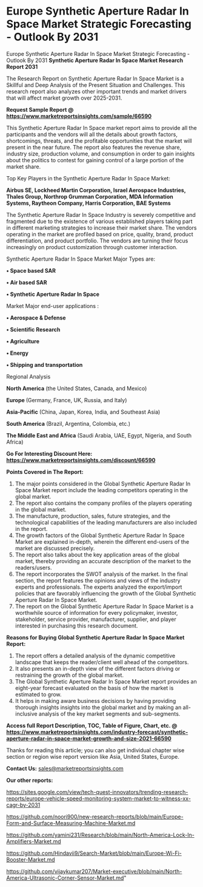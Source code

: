 # Europe Synthetic Aperture Radar In Space Market Strategic Forecasting - Outlook By 2031
Europe Synthetic Aperture Radar In Space Market Strategic Forecasting - Outlook By 2031
<strong>Synthetic Aperture Radar In Space Market Research Report 2031</strong>

The Research Report on Synthetic Aperture Radar In Space Market is a Skillful and Deep Analysis of the Present Situation and Challenges. This research report also analyzes other important trends and market drivers that will affect market growth over 2025-2031.

<strong>Request Sample Report @ <a href=https://www.marketreportsinsights.com/sample/66590>https://www.marketreportsinsights.com/sample/66590</a></strong>

This Synthetic Aperture Radar In Space market report aims to provide all the participants and the vendors will all the details about growth factors, shortcomings, threats, and the profitable opportunities that the market will present in the near future. The report also features the revenue share, industry size, production volume, and consumption in order to gain insights about the politics to contest for gaining control of a large portion of the market share.

Top Key Players in the Synthetic Aperture Radar In Space Market:

<strong>Airbus SE, Lockheed Martin Corporation, Israel Aerospace Industries, Thales Group, Northrop Grumman Corporation, MDA Information Systems, Raytheon Company, Harris Corporation, BAE Systems</strong>

The Synthetic Aperture Radar In Space Industry is severely competitive and fragmented due to the existence of various established players taking part in different marketing strategies to increase their market share. The vendors operating in the market are profiled based on price, quality, brand, product differentiation, and product portfolio. The vendors are turning their focus increasingly on product customization through customer interaction.

Synthetic Aperture Radar In Space Market Major Types are:

<strong>• Space based SAR

• Air based SAR

• Synthetic Aperture Radar In Space</strong>

Market Major end-user applications :

<strong>• Aerospace & Defense

• Scientific Research

• Agriculture

• Energy

• Shipping and transportation</strong>

Regional Analysis

</u><strong><b>North America</b></strong> (the United States, Canada, and Mexico)

<strong><b>Europe </b></strong>(Germany, France, UK, Russia, and Italy)

<strong><b>Asia-Pacific</b></strong> (China, Japan, Korea, India, and Southeast Asia)

<strong><b>South America</b></strong> (Brazil, Argentina, Colombia, etc.)

<strong><b>The Middle East and Africa</b></strong> (Saudi Arabia, UAE, Egypt, Nigeria, and South Africa)

<strong>Go For Interesting Discount Here: <a href=https://www.marketreportsinsights.com/discount/66590>https://www.marketreportsinsights.com/discount/66590</a></strong>

<strong>Points Covered in The Report:</strong>
<ol>
  <li>The major points considered in the Global Synthetic Aperture Radar In Space Market report include the leading competitors operating in the global market.</li>
  <li>The report also contains the company profiles of the players operating in the global market.</li>
  <li>The manufacture, production, sales, future strategies, and the technological capabilities of the leading manufacturers are also included in the report.</li>
  <li>The growth factors of the Global Synthetic Aperture Radar In Space Market are explained in-depth, wherein the different end-users of the market are discussed precisely.</li>
  <li>The report also talks about the key application areas of the global market, thereby providing an accurate description of the market to the readers/users.</li>
  <li>The report incorporates the SWOT analysis of the market. In the final section, the report features the opinions and views of the industry experts and professionals. The experts analyzed the export/import policies that are favorably influencing the growth of the Global Synthetic Aperture Radar In Space Market.</li>
  <li>The report on the Global Synthetic Aperture Radar In Space Market is a worthwhile source of information for every policymaker, investor, stakeholder, service provider, manufacturer, supplier, and player interested in purchasing this research document.</li>
</ol>
<strong>Reasons for Buying Global Synthetic Aperture Radar In Space Market Report:</strong>

<ol>
  <li>The report offers a detailed analysis of the dynamic competitive landscape that keeps the reader/client well ahead of the competitors.</li>
  <li>It also presents an in-depth view of the different factors driving or restraining the growth of the global market.</li>
  <li>The Global Synthetic Aperture Radar In Space Market report provides an eight-year forecast evaluated on the basis of how the market is estimated to grow.</li>
  <li>It helps in making aware business decisions by having providing thorough insights insights into the global market and by making an all-inclusive analysis of the key market segments and sub-segments.</li>
</ol>
<strong>Access full Report Description, TOC, Table of Figure, Chart, etc. @ <a href=https://www.marketreportsinsights.com/industry-forecast/synthetic-aperture-radar-in-space-market-growth-and-size-2021-66590>https://www.marketreportsinsights.com/industry-forecast/synthetic-aperture-radar-in-space-market-growth-and-size-2021-66590</a></strong>


Thanks for reading this article; you can also get individual chapter wise section or region wise report version like Asia, United States, Europe.

<strong>Contact Us:</strong>
sales@marketreportsinsights.com

<strong>Our other reports:</strong>

<a href=https://sites.google.com/view/tech-quest-innovators/trending-research-reports/europe-vehicle-speed-monitoring-system-market-to-witness-xx-cagr-by-2031>https://sites.google.com/view/tech-quest-innovators/trending-research-reports/europe-vehicle-speed-monitoring-system-market-to-witness-xx-cagr-by-2031</a>

<a href=https://github.com/noori900/new-research-reports/blob/main/Europe-Form-and-Surface-Measuring-Machine-Market.md>https://github.com/noori900/new-research-reports/blob/main/Europe-Form-and-Surface-Measuring-Machine-Market.md</a>

<a href=https://github.com/yamini231/Research/blob/main/North-America-Lock-In-Amplifiers-Market.md>https://github.com/yamini231/Research/blob/main/North-America-Lock-In-Amplifiers-Market.md</a>

<a href=https://github.com/Hindavii9/Search-Market/blob/main/Europe-Wi-Fi-Booster-Market.md>https://github.com/Hindavii9/Search-Market/blob/main/Europe-Wi-Fi-Booster-Market.md</a>

<a href=https://github.com/vijaykumar207/Market-executive/blob/main/North-America-Ultrasonic-Corner-Sensor-Market.md>https://github.com/vijaykumar207/Market-executive/blob/main/North-America-Ultrasonic-Corner-Sensor-Market.md</a>"

